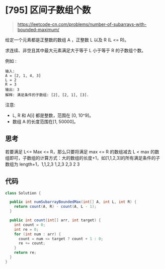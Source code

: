 # [795] 区间子数组个数

> https://leetcode-cn.com/problems/number-of-subarrays-with-bounded-maximum/

给定一个元素都是正整数的数组 A ，正整数 L 以及 R (L <= R)。

求连续、非空且其中最大元素满足大于等于 L 小于等于 R 的子数组个数。

例如 :

```
输入:
A = [2, 1, 4, 3]
L = 2
R = 3
输出: 3
解释: 满足条件的子数组: [2], [2, 1], [3].
```

注意:

- L, R 和 A[i] 都是整数，范围在 [0, 10^9]。
- 数组 A 的长度范围在[1, 50000]。

## 思考

若要满足 L<= Max <= R，那么只要将满足 max <= R 的数组减去 L < max 的数组即可，子数组的计算方式：大的数组的长度+1，如[1,1,2,3]的所有满足条件的子数组为 length+1，1,1,2,3 1,2,3 2,3 2 3

## 代码

```java
class Solution {

  public int numSubarrayBoundedMax(int[] A, int L, int R) {
    return count(A, R) - count(A, L - 1);
  }

  public int count(int[] arr, int target) {
    int count = 0;
    int re = 0;
    for (int num : arr) {
      count = num <= target ? count + 1 : 0;
      re += count;
    }
    return re;
  }
}

```
